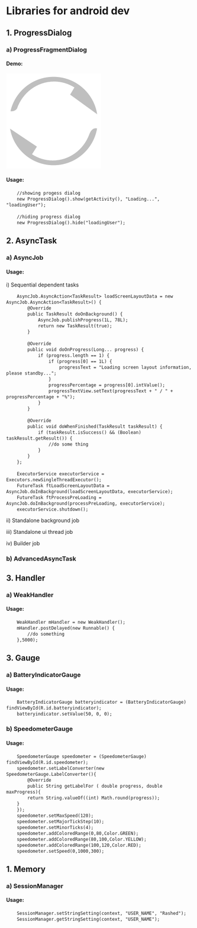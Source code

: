 # Libraries for android dev

## 1. ProgressDialog
### a) ProgressFragmentDialog
#### Demo:
![ProgressFragmentDialogLogo](https://github.com/reversecoder/rc-librarydemo-androidstudio/blob/master/rc-library/res/drawable-nodpi/ic_progress_fragment_dialog_loading.png)
#### Usage:
```
    //showing progess dialog
    new ProgressDialog().show(getActivity(), "Loading...", "loadingUser");

    //hiding progress dialog
    new ProgressDialog().hide("loadingUser");

```

## 2. AsyncTask
### a) AsyncJob
#### Usage:
i) Sequential dependent tasks
```
    AsyncJob.AsyncAction<TaskResult> loadScreenLayoutData = new AsyncJob.AsyncAction<TaskResult>() {
        @Override
        public TaskResult doOnBackground() {
            AsyncJob.publishProgress(1L, 78L);
            return new TaskResult(true);
        }

        @Override
        public void doOnProgress(Long... progress) {
            if (progress.length == 1) {
                if (progress[0] == 1L) {
                    progressText = "Loading screen layout information, please standby...";
                }
                progressPercentage = progress[0].intValue();
                progressTextView.setText(progressText + " / " + progressPercentage + "%");
            }
        }

        @Override
        public void doWhenFinished(TaskResult taskResult) {
            if (taskResult.isSuccess() && (Boolean) taskResult.getResult()) {
                //do some thing
            }
        }
    };

    ExecutorService executorService = Executors.newSingleThreadExecutor();
    FutureTask ftLoadScreenLayoutData = AsyncJob.doInBackground(loadScreenLayoutData, executorService);
    FutureTask ftProcessPreLoading = AsyncJob.doInBackground(processPreLoading, executorService);
    executorService.shutdown();
```
ii) Standalone background job

iii) Standalone ui thread job

iv) Builder job

### b) AdvancedAsyncTask

## 3. Handler
### a) WeakHandler
#### Usage:
```
    WeakHandler mHandler = new WeakHandler();
    mHandler.postDelayed(new Runnable() {
        //do something
    },5000);
```

## 3. Gauge
### a) BatteryIndicatorGauge
#### Usage:
```
    BatteryIndicatorGauge batteryindicator = (BatteryIndicatorGauge) findViewById(R.id.batteryindicator);
    batteryindicator.setValue(50, 0, 0);

```

### b) SpeedometerGauge
#### Usage:
```
    SpeedometerGauge speedometer = (SpeedometerGauge) findViewById(R.id.speedometer);
    speedometer.setLabelConverter(new SpeedometerGauge.LabelConverter(){
        @Override
        public String getLabelFor ( double progress, double maxProgress){
        return String.valueOf((int) Math.round(progress));
    }
    });
    speedometer.setMaxSpeed(120);
    speedometer.setMajorTickStep(10);
    speedometer.setMinorTicks(4);
    speedometer.addColoredRange(0,80,Color.GREEN);
    speedometer.addColoredRange(80,100,Color.YELLOW);
    speedometer.addColoredRange(100,120,Color.RED);
    speedometer.setSpeed(0,1000,300);

```

## 1. Memory
### a) SessionManager
#### Usage:
```
    SessionManager.setStringSetting(context, "USER_NAME", "Rashed");
    SessionManager.getStringSetting(context, "USER_NAME");
```